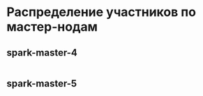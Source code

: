 # Распределение участников по мастер-нодам

## spark-master-4
||
| :---: |



## spark-master-5
| |
| :---: |

